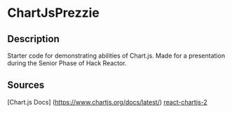 # ChartJsPrezzie
## Description
Starter code for demonstrating abilities of Chart.js. Made for a presentation during the Senior Phase of Hack Reactor.

## Sources
[Chart.js Docs] (https://www.chartjs.org/docs/latest/)
[react-chartjs-2](https://react-chartjs-2.js.org/examples)